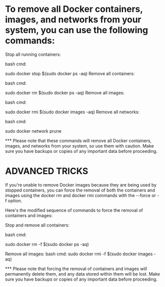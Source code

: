 
# To remove all Docker containers, images, and networks from your system, you can use the following commands:

Stop all running containers:

bash cmd:

  sudo docker stop $(sudo docker ps -aq)
  Remove all containers:

bash cmd:

  sudo docker rm $(sudo docker ps -aq)
  Remove all images:

bash cmd:

  sudo docker rmi $(sudo docker images -aq)
  Remove all networks:

bash cmd:

  sudo docker network prune


*** Please note that these commands will remove all Docker containers, images, and networks from your system, so use them with caution. Make sure you have backups or copies of any important data before proceeding.

  
  # ADVANCED TRICKS

If you're unable to remove Docker images because they are being used by stopped containers, you can force the removal of both the containers and images using the docker rm and docker rmi commands with the --force or -f option.

Here's the modified sequence of commands to force the removal of containers and images:

Stop and remove all containers:

bash cmd:

  sudo docker rm -f $(sudo docker ps -aq)

Remove all images:
bash cmd:
  sudo docker rmi -f $(sudo docker images -aq)

*** Please note that forcing the removal of containers and images will permanently delete them, and any data stored within them will be lost. Make sure you have backups or copies of any important data before proceeding.
